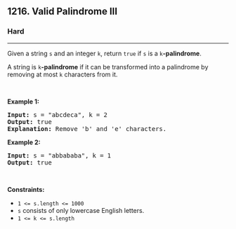<h2>1216. Valid Palindrome III</h2><h3>Hard</h3><hr><div><p>Given a string <code>s</code> and an integer <code>k</code>, return <code>true</code> if <code>s</code> is a <code>k</code><strong>-palindrome</strong>.</p>

<p>A string is <code>k</code><strong>-palindrome</strong> if it can be transformed into a palindrome by removing at most <code>k</code> characters from it.</p>

<p>&nbsp;</p>
<p><strong>Example 1:</strong></p>

<pre><strong>Input:</strong> s = "abcdeca", k = 2
<strong>Output:</strong> true
<strong>Explanation:</strong> Remove 'b' and 'e' characters.
</pre>

<p><strong>Example 2:</strong></p>

<pre><strong>Input:</strong> s = "abbababa", k = 1
<strong>Output:</strong> true
</pre>

<p>&nbsp;</p>
<p><strong>Constraints:</strong></p>

<ul>
	<li><code>1 &lt;= s.length &lt;= 1000</code></li>
	<li><code>s</code> consists of only lowercase English letters.</li>
	<li><code>1 &lt;= k &lt;= s.length</code></li>
</ul>
</div>